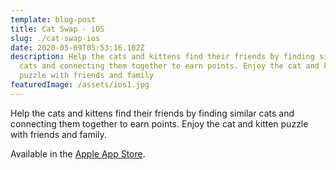 ```yaml
---
template: blog-post
title: Cat Swap - iOS
slug: ./cat-swap-ios
date: 2020-05-09T05:53:16.102Z
description: Help the cats and kittens find their friends by finding similar
  cats and connecting them together to earn points. Enjoy the cat and kitten
  puzzle with friends and family
featuredImage: /assets/ios1.jpg
---
```

Help the cats and kittens find their friends by finding similar cats and connecting them together to earn points. Enjoy the cat and kitten puzzle with friends and family.

Available in the [Apple App Store](https://itunes.apple.com/us/app/cat-swap!-cats-kittens-gem/id775192511?mt=8).